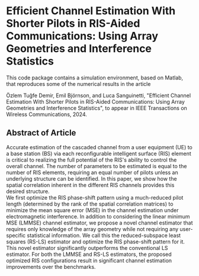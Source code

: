 Efficient Channel Estimation With Shorter Pilots in RIS-Aided Communications: Using Array Geometries and Interference Statistics
==================

This code package contains a simulation environment, based on Matlab, that reproduces some of the numerical results in the article

Özlem Tuğfe Demir, Emil Björnson, and Luca Sanguinetti, "Efficient Channel Estimation With Shorter Pilots in RIS-Aided Communications: Using Array Geometries and Interference Statistics",  to appear in IEEE Transactions on Wireless Communications, 2024.

## Abstract of Article

Accurate estimation of the cascaded channel from a user equipment (UE) to a base station (BS) via each reconfigurable intelligent surface (RIS) element is critical to realizing the full potential of the RIS's ability to control the overall channel. The number of parameters to be estimated is equal to the number of RIS elements, requiring an equal number of pilots unless an underlying structure can be identified. In this paper, we show how the spatial correlation inherent in the different RIS channels provides this desired structure.  
We first optimize the RIS phase-shift pattern using a much-reduced pilot length (determined by the rank of the spatial correlation matrices) to minimize the mean square error (MSE) in the channel estimation under electromagnetic interference. In addition to considering the linear minimum MSE (LMMSE) channel estimator, we propose a novel channel estimator that requires only knowledge of the array geometry while not requiring any user-specific statistical information. We call this the reduced-subspace least squares (RS-LS) estimator and optimize the RIS phase-shift pattern for it. This novel estimator significantly outperforms the conventional LS estimator. For both the LMMSE and RS-LS estimators, the proposed optimized RIS configurations result in significant channel estimation improvements over the benchmarks.
